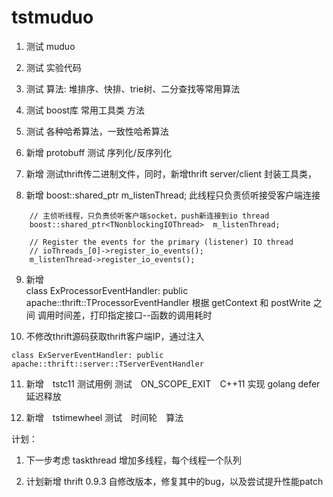 # tstmuduo

1.    测试 muduo 
2.    测试 实验代码
3.    测试 算法: 堆排序、快排、trie树、二分查找等常用算法
4.    测试 boost库 常用工具类 方法
5.    测试 各种哈希算法，一致性哈希算法
6.    新增 protobuff 测试 序列化/反序列化
7.    新增 测试thrift传二进制文件，同时，新增thrift server/client 封装工具类，                   
                   
8.    新增 boost::shared_ptr<TNonblockingIOThread>  m_listenThread;
      此线程只负责侦听接受客户端连接
```
    // 主侦听线程，只负责侦听客户端socket，push新连接到io thread
    boost::shared_ptr<TNonblockingIOThread>  m_listenThread;

    // Register the events for the primary (listener) IO thread
    // ioThreads_[0]->register_io_events();
    m_listenThread->register_io_events();
```

9.    新增    
class ExProcessorEventHandler: public apache::thrift::TProcessorEventHandler
      根据 getContext  和 postWrite 之间 调用时间差，打印指定接口--函数的调用耗时


10.   不修改thrift源码获取thrift客户端IP，通过注入
```
class ExServerEventHandler: public apache::thrift::server::TServerEventHandler
```

11.   新增　tstc11 测试用例
      测试　ON_SCOPE_EXIT　C++11 实现 golang defer　延迟释放

12.   新增　tstimewheel
      测试　时间轮　算法









计划：

1.    下一步考虑 taskthread 增加多线程，每个线程一个队列

2.    计划新增 thrift 0.9.3 自修改版本，修复其中的bug，以及尝试提升性能patch






